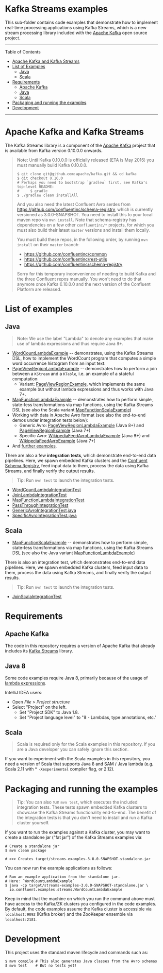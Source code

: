 # Kafka Streams examples

This sub-folder contains code examples that demonstrate how to implement real-time processing applications using Kafka
Streams, which is a new stream processing library included with the [Apache Kafka](http://kafka.apache.org/) open source
project.

---
Table of Contents

* [Apache Kafka and Kafka Streams](#kafka-and-streams)
* [List of Examples](#list-of-examples)
    * [Java](#examples-java)
    * [Scala](#examples-scala)
* [Requirements](#requirements)
    * [Apache Kafka](#requirements-kafka)
    * [Java](#requirements-java)
    * [Scala](#requirements-scala)
* [Packaging and running the examples](#packaging-and-running)
* [Development](#development)

---

<a name="kafka-and-streams"/>

# Apache Kafka and Kafka Streams

The Kafka Streams library is a component of the [Apache Kafka](http://kafka.apache.org/) project that is available from Kafka version 0.10.0.0 onwards.

> Note: Until Kafka 0.10.0.0 is officially released (ETA is May 2016) you must manually build Kafka 0.10.0.0.
>
> ```shell
> $ git clone git@github.com:apache/kafka.git && cd kafka
> $ git checkout 0.10.0
> # Perhaps you need to bootstrap `gradlew` first, see Kafka's top-level README:
> #     $ gradle
> $ ./gradlew clean installAll
> ```
>
> And you also need the latest Confluent Avro serdes from https://github.com/confluentinc/schema-registry,
> which is currently versioned as 3.0.0-SNAPSHOT. You need to install this to your local maven repo via
> `mvn install`. Note that schema-registry has dependencies on a few other `confluentinc/*` projects, for
> which you must also build their latest `master` versions and install them locally.
>
> You must build these repos, in the following order, by running `mvn install` on their `master` branch:
>
> - https://github.com/confluentinc/common
> - https://github.com/confluentinc/rest-utils
> - https://github.com/confluentinc/schema-registry
>
>
> Sorry for this temporary inconvenience of needing to build Kafka and the three Confluent repos manually.
> You won't need to do that anymore once Kafka 0.10.0.0 and the next version of the Confluent Platform
> are released.


<a name="list-of-examples"/>

# List of examples


<a name="examples-java"/>

## Java

> Note: We use the label "Lambda" to denote any examples that make use of lambda expressions and thus require Java 8+.

* [WordCountLambdaExample](src/main/java/io/confluent/examples/streams/WordCountLambdaExample.java)
  -- demonstrates, using the Kafka Streams DSL, how to implement the WordCount program that computes a simple word
  occurrence histogram from an input text.
* [PageViewRegionLambdaExample](src/main/java/io/confluent/examples/streams/PageViewRegionLambdaExample.java)
  -- demonstrates how to perform a join between a `KStream` and a `KTable`, i.e. an example of a stateful computation
    * Variant: [PageViewRegionExample](src/main/java/io/confluent/examples/streams/PageViewRegionExample.java),
      which implements the same example but without lambda expressions and thus works with Java 7+.
* [MapFunctionLambdaExample](src/main/java/io/confluent/examples/streams/MapFunctionLambdaExample.java)
  -- demonstrates how to perform simple, state-less transformations via map functions, using the Kafka Streams DSL
  (see also the Scala variant
  [MapFunctionScalaExample](src/main/scala/io/confluent/examples/streams/MapFunctionScalaExample.scala))
* Working with data in Apache Avro format (see also the end-to-end demos under integration tests below):
    * Generic Avro:
      [PageViewRegionLambdaExample](src/main/java/io/confluent/examples/streams/PageViewRegionLambdaExample.java)
      (Java 8+) and
      [PageViewRegionExample](src/main/java/io/confluent/examples/streams/PageViewRegionExample.java) (Java 7+)
    * Specific Avro:
      [WikipediaFeedAvroLambdaExample](src/main/java/io/confluent/examples/streams/WikipediaFeedAvroLambdaExample.java)
      (Java 8+) and
      [WikipediaFeedAvroExample](src/main/java/io/confluent/examples/streams/WikipediaFeedAvroExample.java) (Java 7+)
* And [further examples](src/main/java/io/confluent/examples/streams/).

There are also a few **integration tests**, which demonstrate end-to-end data pipelines.  Here, we spawn embedded Kafka
clusters and the [Confluent Schema Registry](https://github.com/confluentinc/schema-registry), feed input data to them, process the data using Kafka Streams, and finally verify the output results.

> Tip: Run `mvn test` to launch the integration tests.

* [WordCountLambdaIntegrationTest](src/test/java/io/confluent/examples/streams/WordCountLambdaIntegrationTest.java)
* [JoinLambdaIntegrationTest](src/test/java/io/confluent/examples/streams/JoinLambdaIntegrationTest.java)
* [MapFunctionLambdaIntegrationTest](src/test/java/io/confluent/examples/streams/MapFunctionLambdaIntegrationTest.java)
* [PassThroughIntegrationTest](src/test/java/io/confluent/examples/streams/PassThroughIntegrationTest.java)
* [GenericAvroIntegrationTest.java](src/test/java/io/confluent/examples/streams/GenericAvroIntegrationTest.java)
* [SpecificAvroIntegrationTest.java](src/test/java/io/confluent/examples/streams/SpecificAvroIntegrationTest.java)


<a name="examples-scala"/>

## Scala

* [MapFunctionScalaExample](src/main/scala/io/confluent/examples/streams/MapFunctionScalaExample.scala)
  -- demonstrates how to perform simple, state-less transformations via map functions, using the Kafka Streams DSL
  (see also the Java variant
  [MapFunctionLambdaExample](src/main/java/io/confluent/examples/streams/MapFunctionLambdaExample.java))

There is also an integration test, which demonstrates end-to-end data pipelines.  Here, we spawn embedded Kafka
clusters, feed input data to them, process the data using Kafka Streams, and finally verify the output results.

> Tip: Run `mvn test` to launch the integration tests.

* [JoinScalaIntegrationTest](src/test/scala/io/confluent/examples/streams/JoinScalaIntegrationTest.scala)


<a name="requirements"/>

# Requirements

<a name="requirements-kafka"/>

## Apache Kafka

The code in this repository requires a version of Apache Kafka that already includes its
[Kafka Streams](https://github.com/apache/kafka/tree/trunk/streams) library.


<a name="requirements-java"/>

## Java 8

Some code examples require Java 8, primarily because of the usage of
[lambda expressions](https://docs.oracle.com/javase/tutorial/java/javaOO/lambdaexpressions.html).

IntelliJ IDEA users:

* Open _File > Project structure_
* Select "Project" on the left.
    * Set "Project SDK" to Java 1.8.
    * Set "Project language level" to "8 - Lambdas, type annotations, etc."


<a name="requirements-scala"/>

## Scala

> Scala is required only for the Scala examples in this repository.  If you are a Java developer you can safely ignore
> this section.

If you want to experiment with the Scala examples in this repository, you need a version of Scala that supports Java 8
and SAM / Java lambda (e.g. Scala 2.11 with * `-Xexperimental` compiler flag, or 2.12).


<a name="packaging-and-running"/>

# Packaging and running the examples

> Tip:  You can also run `mvn test`, which executes the included integration tests.  These tests spawn embedded Kafka
> clusters to showcase the Kafka Streams functionality end-to-end.  The benefit of the integration tests is that you
> don't need to install and run a Kafka cluster yourself.

If you want to run the examples against a Kafka cluster, you may want to create a standalone jar ("fat jar") of the
Kafka Streams examples via:

```shell
# Create a standalone jar
$ mvn clean package

# >>> Creates target/streams-examples-3.0.0-SNAPSHOT-standalone.jar
```

You can now run the example applications as follows:

```shell
# Run an example application from the standalone jar.
# Here: `WordCountLambdaExample`
$ java -cp target/streams-examples-3.0.0-SNAPSHOT-standalone.jar \
  io.confluent.examples.streams.WordCountLambdaExample
```

Keep in mind that the machine on which you run the command above must have access to the Kafka/ZK clusters you
configured in the code examples.  By default, the code examples assume the Kafka cluster is accessible via
`localhost:9092` (Kafka broker) and the ZooKeeper ensemble via `localhost:2181`.


<a name="development"/>

# Development

This project uses the standard maven lifecycle and commands such as:

```shell
$ mvn compile # This also generates Java classes from the Avro schemas
$ mvn test    # But no tests yet!
```
